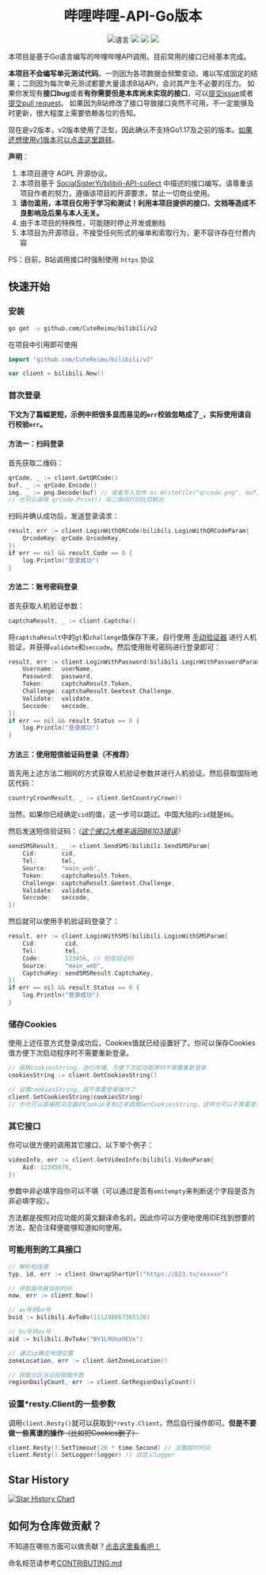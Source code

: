 <div align="center">

# 哔哩哔哩-API-Go版本

![](https://img.shields.io/github/go-mod/go-version/CuteReimu/bilibili "语言")
[![](https://img.shields.io/github/actions/workflow/status/CuteReimu/bilibili/golangci-lint.yml?branch=master)](https://github.com/CuteReimu/bilibili/actions/workflows/golangci-lint.yml "代码分析")
[![](https://img.shields.io/github/contributors/CuteReimu/bilibili)](https://github.com/CuteReimu/bilibili/graphs/contributors "贡献者")
[![](https://img.shields.io/github/license/CuteReimu/bilibili)](https://github.com/CuteReimu/bilibili/blob/master/LICENSE "许可协议")
</div>

本项目是基于Go语言编写的哔哩哔哩API调用。目前常用的接口已经基本完成。

**本项目不会编写单元测试代码**。一则因为各项数据会频繁变动，难以写成固定的结果；二则因为每次单元测试都要大量请求B站API，会对其产生不必要的压力。
如果你发现有**接口bug**或者**有你需要但是本库尚未实现的接口**，可以[提交issue](https://github.com/CuteReimu/bilibili/issues/new/choose)或者[提交pull request](#如何为仓库做贡献)。
如果因为B站修改了接口导致接口突然不可用，不一定能够及时更新，很大程度上需要依赖各位的告知。

现在是v2版本，v2版本使用了泛型，因此确认不支持Go1.17及之前的版本。[如果还想使用v1版本可以点击这里跳转](https://github.com/CuteReimu/bilibili/tree/v1)。

**声明**：

1. 本项目遵守 AGPL 开源协议。
2. 本项目基于 [SocialSisterYi/bilibili-API-collect](https://github.com/SocialSisterYi/bilibili-API-collect)
   中描述的接口编写。请尊重该项目作者的努力，遵循该项目的开源要求，禁止一切商业使用。
3. **请勿滥用，本项目仅用于学习和测试！利用本项目提供的接口、文档等造成不良影响及后果与本人无关。**
4. 由于本项目的特殊性，可能随时停止开发或删档
5. 本项目为开源项目，不接受任何形式的催单和索取行为，更不容许存在付费内容

PS：目前，B站调用接口时强制使用 `https` 协议

## 快速开始
### 安装

```bash
go get -u github.com/CuteReimu/bilibili/v2
```

在项目中引用即可使用

```go
import "github.com/CuteReimu/bilibili/v2"

var client = bilibili.New()
```

### 首次登录

**下文为了篇幅更短，示例中把很多显而易见的`err`校验忽略成了`_`，实际使用请自行校验`err`。**

#### 方法一：扫码登录

首先获取二维码：

```go
qrCode, _ := client.GetQRCode()
buf, _ := qrCode.Encode()
img, _ := png.Decode(buf) // 或者写入文件 os.WriteFile("qrcode.png", buf, 0644)
// 也可以调用 qrCode.Print() 将二维码打印在控制台
```

扫码并确认成功后，发送登录请求：

```go
result, err := client.LoginWithQRCode(bilibili.LoginWithQRCodeParam{
    QrcodeKey: qrCode.QrcodeKey,
})
if err == nil && result.Code == 0 {
    log.Println("登录成功")
}
```

#### 方法二：账号密码登录

首先获取人机验证参数：

```go
captchaResult, _ := client.Captcha()
```

将`captchaResult`中的`gt`和`challenge`值保存下来，自行使用 [手动验证器](https://kuresaru.github.io/geetest-validator/) 进行人机验证，并获得`validate`和`seccode`。然后使用账号密码进行登录即可：

```go
result, err := client.LoginWithPassword(bilibili.LoginWithPasswordParam{
    Username:  userName,
    Password:  password,
    Token:     captchaResult.Token,
    Challenge: captchaResult.Geetest.Challenge,
    Validate:  validate,
    Seccode:   seccode,
})
if err == nil && result.Status == 0 {
    log.Println("登录成功")
}
```

#### 方法三：使用短信验证码登录（不推荐）

首先用上述方法二相同的方式获取人机验证参数并进行人机验证。然后获取国际地区代码：

```go
countryCrownResult, _ := client.GetCountryCrown()
```

当然，如果你已经确定`cid`的值，这一步可以跳过。中国大陆的`cid`就是`86`。

然后发送短信验证码：*（[这个接口大概率返回86103错误](https://github.com/SocialSisterYi/bilibili-API-collect/issues/756)）*

```go
sendSMSResult, _ := client.SendSMS(bilibili.SendSMSParam{
    Cid:       cid,
    Tel:       tel,
    Source:    "main_web",
    Token:     captchaResult.Token,
    Challenge: captchaResult.Geetest.Challenge,
    Validate:  validate,
    Seccode:   seccode,
})
```

然后就可以使用手机验证码登录了：

```go
result, err := client.LoginWithSMS(bilibili.LoginWithSMSParam{
    Cid:        cid,
    Tel:        tel,
    Code:       123456, // 短信验证码
    Source:     "main_web",
    CaptchaKey: sendSMSResult.CaptchaKey,
})
if err == nil && result.Status == 0 {
    log.Println("登录成功")
}
```

### 储存Cookies

使用上述任意方式登录成功后，Cookies值就已经设置好了。你可以保存Cookies值方便下次启动程序时不需要重新登录。

```go
// 获取cookiesString，自行存储，方便下次启动程序时不需要重新登录
cookiesString := client.GetCookiesString()

// 设置cookiesString，就不需要登录操作了
client.SetCookiesString(cookiesString)
// 你也可以直接把浏览器的Cookie复制过来调用SetCookiesString，这样也可以不需要登录操作了
```

### 其它接口

你可以很方便的调用其它接口，以下举个例子：

```go
videoInfo, err := client.GetVideoInfo(bilibili.VideoParam{
    Aid: 12345678,
})
```

参数中非必填字段你可以不填（可以通过是否有`omitempty`来判断这个字段是否为非必填字段）。

方法都是按照对应功能的英文翻译命名的，因此你可以方便地使用IDE找到想要的方法，配合注释便能够知道如何使用。

### 可能用到的工具接口

```go
// 解析短连接
typ, id, err := client.UnwrapShortUrl("https://b23.tv/xxxxxx")

// 获取服务器当前时间
now, err := client.Now()

// av号转bv号
bvid := bilibili.AvToBv(111298867365120)

// bv号转av号
aid := bilibili.BvToAv("BV1L9Uoa9EUx")

// 通过ip确定地理位置
zoneLocation, err := client.GetZoneLocation()

// 获取分区当日投稿稿件数
regionDailyCount, err := client.GetRegionDailyCount()
```

### 设置*resty.Client的一些参数

调用`client.Resty()`就可以获取到`*resty.Client`，然后自行操作即可。**但是不要做一些离谱的操作**~~（比如把Cookies删了）~~

```go
client.Resty().SetTimeout(20 * time.Second) // 设置超时时间
client.Resty().SetLogger(logger) // 自定义logger
```

## Star History

<a href="https://star-history.com/#CuteReimu/bilibili&Date">
 <picture>
   <source media="(prefers-color-scheme: dark)" srcset="https://api.star-history.com/svg?repos=CuteReimu/bilibili&type=Date&theme=dark" />
   <source media="(prefers-color-scheme: light)" srcset="https://api.star-history.com/svg?repos=CuteReimu/bilibili&type=Date" />
   <img alt="Star History Chart" src="https://api.star-history.com/svg?repos=CuteReimu/bilibili&type=Date" />
 </picture>
</a>

## 如何为仓库做贡献？

不知道在哪些方面可以做贡献？[点击这里看看吧！](https://github.com/CuteReimu/bilibili/contribute)

命名规范请参考[CONTRIBUTING.md](.github/CONTRIBUTING.md)
